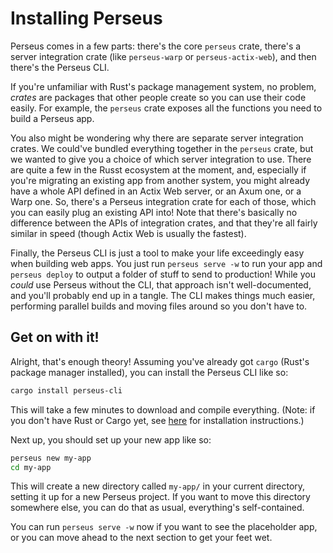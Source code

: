 # Installing Perseus

Perseus comes in a few parts: there's the core `perseus` crate, there's a server integration crate (like `perseus-warp` or `perseus-actix-web`), and then there's the Perseus CLI.

If you're unfamiliar with Rust's package management system, no problem, *crates* are packages that other people create so you can use their code easily. For example, the `perseus` crate exposes all the functions you need to build a Perseus app.

You also might be wondering why there are separate server integration crates. We could've bundled everything together in the `perseus` crate, but we wanted to give you a choice of which server integration to use. There are quite a few in the Russt ecosystem at the moment, and, especially if you're migrating an existing app from another system, you might already have a whole API defined in an Actix Web server, or an Axum one, or a Warp one. So, there's a Perseus integration crate for each of those, which you can easily plug an existing API into! Note that there's basically no difference between the APIs of integration crates, and that they're all fairly similar in speed (though Actix Web is usually the fastest).

Finally, the Perseus CLI is just a tool to make your life exceedingly easy when building web apps. You just run `perseus serve -w` to run your app and `perseus deploy` to output a folder of stuff to send to production! While you *could* use Perseus without the CLI, that approach isn't well-documented, and you'll probably end up in a tangle. The CLI makes things much easier, performing parallel builds and moving files around so you don't have to.

## Get on with it!

Alright, that's enough theory! Assuming you've already got `cargo` (Rust's package manager installed), you can install the Perseus CLI like so:

```sh
cargo install perseus-cli
```

This will take a few minutes to download and compile everything. (Note: if you don't have Rust or Cargo yet, see [here](https://rust-lang.org/tools/install) for installation instructions.)

Next up, you should set up your new app like so:

```sh
perseus new my-app
cd my-app
```

This will create a new directory called `my-app/` in your current directory, setting it up for a new Perseus project. If you want to move this directory somewhere else, you can do that as usual, everything's self-contained.

You can run `perseus serve -w` now if you want to see the placeholder app, or you can move ahead to the next section to get your feet wet.
